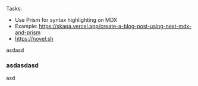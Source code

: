 Tasks:

- Use Prism for syntax highlighting on MDX
- Example: https://skapa.vercel.app/create-a-blog-post-using-next-mdx-and-prism
- <https://novel.sh>

asdasd

### asdasdasd

asd
